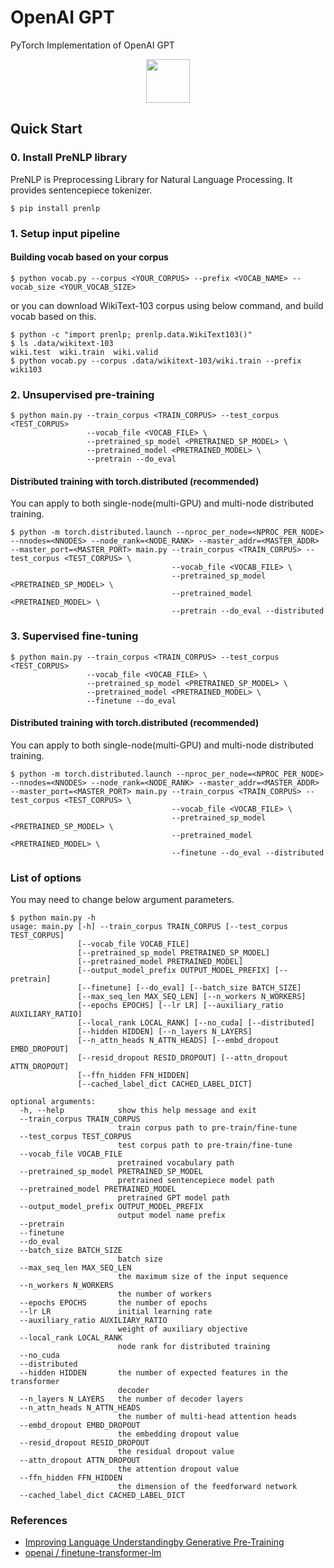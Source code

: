 # OpenAI GPT
PyTorch Implementation of OpenAI GPT

<p align="center"><img width= 70 src="https://pytorch.org/assets/images/logo-icon.svg"></p>


## Quick Start
### 0. Install PreNLP library
PreNLP is Preprocessing Library for Natural Language Processing. It provides sentencepiece tokenizer.
```
$ pip install prenlp
```

### 1. Setup input pipeline

#### Building vocab based on your corpus
```
$ python vocab.py --corpus <YOUR_CORPUS> --prefix <VOCAB_NAME> --vocab_size <YOUR_VOCAB_SIZE>
```

or you can download WikiText-103 corpus using below command, and build vocab based on this.
```
$ python -c "import prenlp; prenlp.data.WikiText103()"
$ ls .data/wikitext-103
wiki.test  wiki.train  wiki.valid
$ python vocab.py --corpus .data/wikitext-103/wiki.train --prefix wiki103
```

### 2. Unsupervised pre-training
```
$ python main.py --train_corpus <TRAIN_CORPUS> --test_corpus <TEST_CORPUS> 
                 --vocab_file <VOCAB_FILE> \
                 --pretrained_sp_model <PRETRAINED_SP_MODEL> \
                 --pretrained_model <PRETRAINED_MODEL> \
                 --pretrain --do_eval
```

#### Distributed training with torch.distributed (recommended)
You can apply to both single-node(multi-GPU) and multi-node distributed training.
```
$ python -m torch.distributed.launch --nproc_per_node=<NPROC_PER_NODE> --nnodes=<NNODES> --node_rank=<NODE_RANK> --master_addr=<MASTER_ADDR> --master_port=<MASTER_PORT> main.py --train_corpus <TRAIN_CORPUS> --test_corpus <TEST_CORPUS> \
                                    --vocab_file <VOCAB_FILE> \
                                    --pretrained_sp_model <PRETRAINED_SP_MODEL> \
                                    --pretrained_model <PRETRAINED_MODEL> \
                                    --pretrain --do_eval --distributed
```

### 3. Supervised fine-tuning
```
$ python main.py --train_corpus <TRAIN_CORPUS> --test_corpus <TEST_CORPUS> 
                 --vocab_file <VOCAB_FILE> \
                 --pretrained_sp_model <PRETRAINED_SP_MODEL> \
                 --pretrained_model <PRETRAINED_MODEL> \
                 --finetune --do_eval
```

#### Distributed training with torch.distributed (recommended)
You can apply to both single-node(multi-GPU) and multi-node distributed training.
```
$ python -m torch.distributed.launch --nproc_per_node=<NPROC_PER_NODE> --nnodes=<NNODES> --node_rank=<NODE_RANK> --master_addr=<MASTER_ADDR> --master_port=<MASTER_PORT> main.py --train_corpus <TRAIN_CORPUS> --test_corpus <TEST_CORPUS> \
                                    --vocab_file <VOCAB_FILE> \
                                    --pretrained_sp_model <PRETRAINED_SP_MODEL> \
                                    --pretrained_model <PRETRAINED_MODEL> \
                                    --finetune --do_eval --distributed
```

### List of options
You may need to change below argument parameters.
```
$ python main.py -h
usage: main.py [-h] --train_corpus TRAIN_CORPUS [--test_corpus TEST_CORPUS]
               [--vocab_file VOCAB_FILE]
               [--pretrained_sp_model PRETRAINED_SP_MODEL]
               [--pretrained_model PRETRAINED_MODEL]
               [--output_model_prefix OUTPUT_MODEL_PREFIX] [--pretrain]
               [--finetune] [--do_eval] [--batch_size BATCH_SIZE]
               [--max_seq_len MAX_SEQ_LEN] [--n_workers N_WORKERS]
               [--epochs EPOCHS] [--lr LR] [--auxiliary_ratio AUXILIARY_RATIO]
               [--local_rank LOCAL_RANK] [--no_cuda] [--distributed]
               [--hidden HIDDEN] [--n_layers N_LAYERS]
               [--n_attn_heads N_ATTN_HEADS] [--embd_dropout EMBD_DROPOUT]
               [--resid_dropout RESID_DROPOUT] [--attn_dropout ATTN_DROPOUT]
               [--ffn_hidden FFN_HIDDEN]
               [--cached_label_dict CACHED_LABEL_DICT]

optional arguments:
  -h, --help            show this help message and exit
  --train_corpus TRAIN_CORPUS
                        train corpus path to pre-train/fine-tune
  --test_corpus TEST_CORPUS
                        test corpus path to pre-train/fine-tune
  --vocab_file VOCAB_FILE
                        pretrained vocabulary path
  --pretrained_sp_model PRETRAINED_SP_MODEL
                        pretrained sentencepiece model path
  --pretrained_model PRETRAINED_MODEL
                        pretrained GPT model path
  --output_model_prefix OUTPUT_MODEL_PREFIX
                        output model name prefix
  --pretrain
  --finetune
  --do_eval
  --batch_size BATCH_SIZE
                        batch size
  --max_seq_len MAX_SEQ_LEN
                        the maximum size of the input sequence
  --n_workers N_WORKERS
                        the number of workers
  --epochs EPOCHS       the number of epochs
  --lr LR               initial learning rate
  --auxiliary_ratio AUXILIARY_RATIO
                        weight of auxiliary objective
  --local_rank LOCAL_RANK
                        node rank for distributed training
  --no_cuda
  --distributed
  --hidden HIDDEN       the number of expected features in the transformer
                        decoder
  --n_layers N_LAYERS   the number of decoder layers
  --n_attn_heads N_ATTN_HEADS
                        the number of multi-head attention heads
  --embd_dropout EMBD_DROPOUT
                        the embedding dropout value
  --resid_dropout RESID_DROPOUT
                        the residual dropout value
  --attn_dropout ATTN_DROPOUT
                        the attention dropout value
  --ffn_hidden FFN_HIDDEN
                        the dimension of the feedforward network
  --cached_label_dict CACHED_LABEL_DICT
```

### References
- [Improving Language Understandingby Generative Pre-Training](https://s3-us-west-2.amazonaws.com/openai-assets/research-covers/language-unsupervised/language_understanding_paper.pdf)
- [openai / finetune-transformer-lm](https://github.com/openai/finetune-transformer-lm)